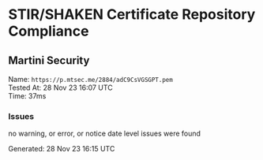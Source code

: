 # STIR/SHAKEN Certificate Repository Compliance

## Martini Security

Name: `https://p.mtsec.me/2884/adC9CsVGSGPT.pem`\
Tested At: 28 Nov 23 16:07 UTC\
Time: 37ms

### Issues

no warning, or error, or notice date level issues were found

Generated: 28 Nov 23 16:15 UTC